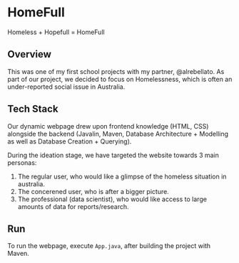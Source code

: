 # HomeFull

Homeless + Hopefull = HomeFull

## Overview

This was one of my first school projects with my partner, @alrebellato. As part of our project, we decided to focus
on Homelessness, which is often an under-reported social issue in Australia.

## Tech Stack

Our dynamic webpage drew upon frontend knowledge (HTML, CSS) alongside the backend (Javalin, Maven, Database Architecture + Modelling
as well as Database Creation + Querying).

During the ideation stage, we have targeted the website towards 3 main personas:
 
 1. The regular user, who would like a glimpse of the homeless situation in australia.
 2. The concerened user, who is after a bigger picture.
 3. The professional (data scientist), who would like access to large amounts of data for reports/research.


## Run

To run the webpage, execute `App.java`, after building the project with Maven. 

